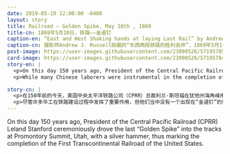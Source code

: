 ```yaml
---
date: 2019-05-10 12:00:00 -0400
layout: story
title: Railroad – Golden Spike, May 10th , 1869
title-cn: 1869年5月10日，铁路——金道钉
caption-en: “East and West Shaking hands at laying Last Rail” by Andrew J. Russell on May 10, 1869 at Promontory Summit, Utah, displayed<br>at the Museum of Chinese in America (MOCA) core exhibition, Courtesy of the Union Pacific Railroad Museum
caption-cn: 摄影师Andrew J. Russell拍摄的“东西两段铁路的胜利会师”，1869年5月10日，犹他州海角峰，美国华人博物馆（MOCA）核<br>心展览展出图片，联合太平洋铁路博物馆馆藏
post-image: https://user-images.githubusercontent.com/23090526/57195785-886f1d80-6f24-11e9-8ffc-7497f29be103.jpg
card-image: https://user-images.githubusercontent.com/23090526/57195784-86a55a00-6f24-11e9-94fa-6c635c3f52a2.jpg
story-en: |
  <p>On this day 150 years ago, President of the Central Pacific Railroad (CPRR) Leland Stanford ceremoniously drove the last “Golden Spike” into the tracks at Promontory Summit, Utah, with a silver hammer, thus marking the completion of the First Transcontinental Railroad of the United States. The coast-to-coast line consisted of 1,776 miles of continuous railroad and connected an existing eastern rail network with the Pacific Coast in San Francisco Bay. The railroad would revolutionize the American economy, especially settlement of the West, and prove historic for the Chinese American community. Some of the 10,000-15,000 Chinese laborers who had worked on the railroad continued with the CPRR, repairing faulty tracks that had been built too hastily, or transferred to other railroad companies. While some returned to China, many began to work in local agriculture, mining, logging, and other construction or moved to cities like San Francisco, Sacramento, or smaller cities in the Sierras to enter domestic service or manufacturing, expanding burgeoning Chinatown communities.</p>
  <p>While many Chinese laborers were instrumental in the completion of the railroad none were present in the photograph of the “Golden Spike.”</p>

story-cn: |
  <p>在150年前的今天，美国中央太平洋铁路公司（CPRR）总裁利兰·斯坦福在犹他州海角峰用银锤隆重地将最后一根“金道钉”钉入铁轨，标志着美国第一条横贯大陆的铁路完工。这条从东海岸到西海岸的铁路线全长1776英里，将旧金山湾的太平洋海岸与已有的东部铁路网联结起来。这条铁路的建成使美国经济发生了革命性的变化，尤其是西部的产业，并证明了美国华人的历史贡献。在这条铁路上工作的1万至1.5万名中国工人中，有一部分人继续在中央太平洋铁路公司工作，修复那些修建得过于仓促的有问题的路段，或转移到了其它的铁路公司。虽然也有一些人回到了中国，但许多人开始在当地的农业、矿采、伐木和其它建筑行业工作，或者搬到旧金山、萨克拉门托等城市，或塞拉斯等较小的城市从事家政服务或制造业，扩大了蓬勃发展的唐人街社区。</p>
  <p>尽管许多华工在铁路建设过程中发挥了重要作用，但他们当中没有一个出现在“金道钉”的照片中。</p>
---
```


On this day 150 years ago, President of the Central Pacific Railroad (CPRR) Leland Stanford ceremoniously drove the last “Golden Spike” into the tracks at Promontory Summit, Utah, with a silver hammer, thus marking the completion of the First Transcontinental Railroad of the United States.
